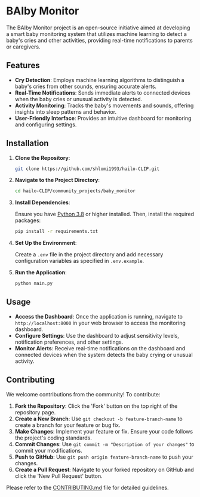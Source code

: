 
# BAIby Monitor

The BAIby Monitor project is an open-source initiative aimed at developing a smart baby monitoring system that utilizes machine learning to detect a baby's cries and other activities, providing real-time notifications to parents or caregivers.

## Features

- **Cry Detection**: Employs machine learning algorithms to distinguish a baby's cries from other sounds, ensuring accurate alerts.
- **Real-Time Notifications**: Sends immediate alerts to connected devices when the baby cries or unusual activity is detected.
- **Activity Monitoring**: Tracks the baby's movements and sounds, offering insights into sleep patterns and behavior.
- **User-Friendly Interface**: Provides an intuitive dashboard for monitoring and configuring settings.

## Installation

1. **Clone the Repository**:

   ```bash
   git clone https://github.com/shlomi1993/hailo-CLIP.git
   ```

2. **Navigate to the Project Directory**:

   ```bash
   cd hailo-CLIP/community_projects/baby_monitor
   ```

3. **Install Dependencies**:

   Ensure you have [Python 3.8](https://www.python.org/downloads/release/python-380/) or higher installed. Then, install the required packages:

   ```bash
   pip install -r requirements.txt
   ```

4. **Set Up the Environment**:

   Create a `.env` file in the project directory and add necessary configuration variables as specified in `.env.example`.

5. **Run the Application**:

   ```bash
   python main.py
   ```

## Usage

- **Access the Dashboard**: Once the application is running, navigate to `http://localhost:8000` in your web browser to access the monitoring dashboard.
- **Configure Settings**: Use the dashboard to adjust sensitivity levels, notification preferences, and other settings.
- **Monitor Alerts**: Receive real-time notifications on the dashboard and connected devices when the system detects the baby crying or unusual activity.

## Contributing

We welcome contributions from the community! To contribute:

1. **Fork the Repository**: Click the 'Fork' button on the top right of the repository page.
2. **Create a New Branch**: Use `git checkout -b feature-branch-name` to create a branch for your feature or bug fix.
3. **Make Changes**: Implement your feature or fix. Ensure your code follows the project's coding standards.
4. **Commit Changes**: Use `git commit -m "Description of your changes"` to commit your modifications.
5. **Push to GitHub**: Use `git push origin feature-branch-name` to push your changes.
6. **Create a Pull Request**: Navigate to your forked repository on GitHub and click the 'New Pull Request' button.

Please refer to the [CONTRIBUTING.md](CONTRIBUTING.md) file for detailed guidelines.
